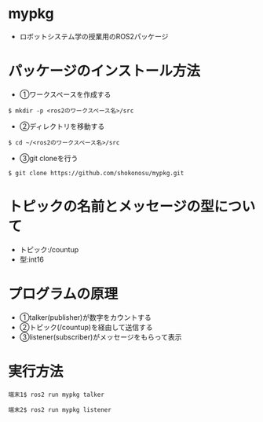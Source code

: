 # mypkg
* ロボットシステム学の授業用のROS2パッケージ

# パッケージのインストール方法
* ①ワークスペースを作成する
```
$ mkdir -p <ros2のワークスペース名>/src
```
* ②ディレクトリを移動する
```
$ cd ~/<ros2のワークスペース名>/src
```
* ③git cloneを行う
```
$ git clone https://github.com/shokonosu/mypkg.git
```

# トピックの名前とメッセージの型について
* トピック:/countup
* 型:int16

# プログラムの原理
* ①talker(publisher)が数字をカウントする
* ②トピック(/countup)を経由して送信する
* ③listener(subscriber)がメッセージをもらって表示

# 実行方法
```
端末1$ ros2 run mypkg talker
```
```
端末2$ ros2 run mypkg listener
``` 
